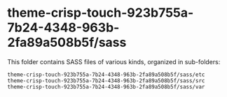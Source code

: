 # theme-crisp-touch-923b755a-7b24-4348-963b-2fa89a508b5f/sass

This folder contains SASS files of various kinds, organized in sub-folders:

    theme-crisp-touch-923b755a-7b24-4348-963b-2fa89a508b5f/sass/etc
    theme-crisp-touch-923b755a-7b24-4348-963b-2fa89a508b5f/sass/src
    theme-crisp-touch-923b755a-7b24-4348-963b-2fa89a508b5f/sass/var
